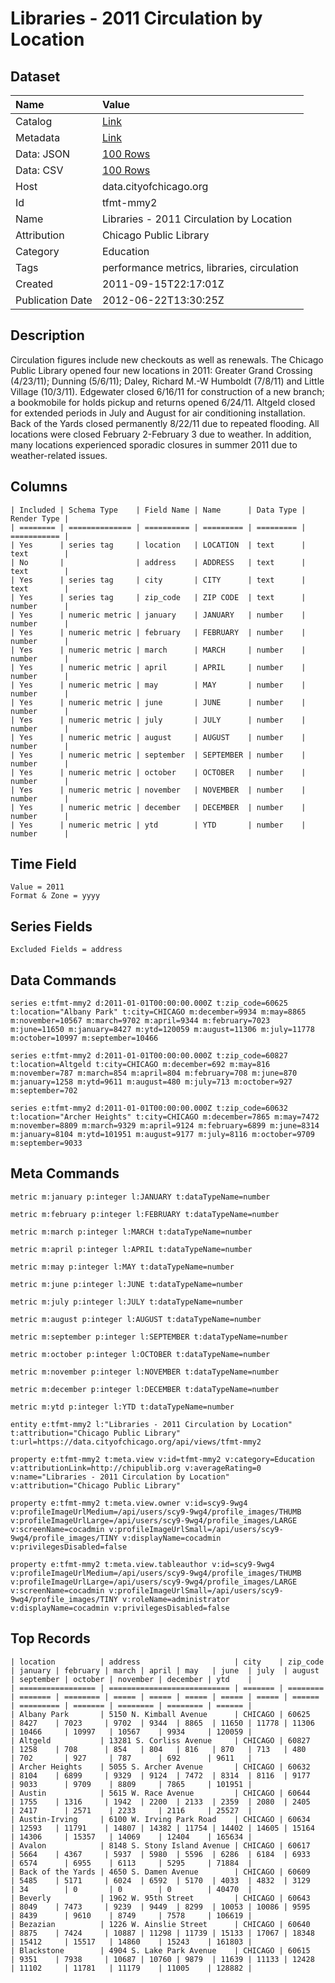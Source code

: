 # Libraries - 2011 Circulation by Location

## Dataset

| Name | Value |
| :--- | :---- |
| Catalog | [Link](https://catalog.data.gov/dataset/libraries-2011-circulation-by-location-79bde) |
| Metadata | [Link](https://data.cityofchicago.org/api/views/tfmt-mmy2) |
| Data: JSON | [100 Rows](https://data.cityofchicago.org/api/views/tfmt-mmy2/rows.json?max_rows=100) |
| Data: CSV | [100 Rows](https://data.cityofchicago.org/api/views/tfmt-mmy2/rows.csv?max_rows=100) |
| Host | data.cityofchicago.org |
| Id | tfmt-mmy2 |
| Name | Libraries - 2011 Circulation by Location |
| Attribution | Chicago Public Library |
| Category | Education |
| Tags | performance metrics, libraries, circulation |
| Created | 2011-09-15T22:17:01Z |
| Publication Date | 2012-06-22T13:30:25Z |

## Description

Circulation figures include new checkouts as well as renewals. The Chicago Public Library opened four new locations in 2011: Greater Grand Crossing (4/23/11); Dunning (5/6/11); Daley, Richard M.-W Humboldt (7/8/11) and Little Village (10/3/11). Edgewater closed 6/16/11 for construction of a new branch; a bookmobile for holds pickup and returns opened 6/24/11. Altgeld closed for extended periods in July and August for air conditioning installation. Back of the Yards closed permanently 8/22/11 due to repeated flooding. All locations were closed February 2-February 3 due to weather. In addition, many locations experienced sporadic closures in summer 2011 due to weather-related issues.

## Columns

```ls
| Included | Schema Type    | Field Name | Name      | Data Type | Render Type |
| ======== | ============== | ========== | ========= | ========= | =========== |
| Yes      | series tag     | location   | LOCATION  | text      | text        |
| No       |                | address    | ADDRESS   | text      | text        |
| Yes      | series tag     | city       | CITY      | text      | text        |
| Yes      | series tag     | zip_code   | ZIP CODE  | text      | number      |
| Yes      | numeric metric | january    | JANUARY   | number    | number      |
| Yes      | numeric metric | february   | FEBRUARY  | number    | number      |
| Yes      | numeric metric | march      | MARCH     | number    | number      |
| Yes      | numeric metric | april      | APRIL     | number    | number      |
| Yes      | numeric metric | may        | MAY       | number    | number      |
| Yes      | numeric metric | june       | JUNE      | number    | number      |
| Yes      | numeric metric | july       | JULY      | number    | number      |
| Yes      | numeric metric | august     | AUGUST    | number    | number      |
| Yes      | numeric metric | september  | SEPTEMBER | number    | number      |
| Yes      | numeric metric | october    | OCTOBER   | number    | number      |
| Yes      | numeric metric | november   | NOVEMBER  | number    | number      |
| Yes      | numeric metric | december   | DECEMBER  | number    | number      |
| Yes      | numeric metric | ytd        | YTD       | number    | number      |
```

## Time Field

```ls
Value = 2011
Format & Zone = yyyy
```

## Series Fields

```ls
Excluded Fields = address
```

## Data Commands

```ls
series e:tfmt-mmy2 d:2011-01-01T00:00:00.000Z t:zip_code=60625 t:location="Albany Park" t:city=CHICAGO m:december=9934 m:may=8865 m:november=10567 m:march=9702 m:april=9344 m:february=7023 m:june=11650 m:january=8427 m:ytd=120059 m:august=11306 m:july=11778 m:october=10997 m:september=10466

series e:tfmt-mmy2 d:2011-01-01T00:00:00.000Z t:zip_code=60827 t:location=Altgeld t:city=CHICAGO m:december=692 m:may=816 m:november=787 m:march=854 m:april=804 m:february=708 m:june=870 m:january=1258 m:ytd=9611 m:august=480 m:july=713 m:october=927 m:september=702

series e:tfmt-mmy2 d:2011-01-01T00:00:00.000Z t:zip_code=60632 t:location="Archer Heights" t:city=CHICAGO m:december=7865 m:may=7472 m:november=8809 m:march=9329 m:april=9124 m:february=6899 m:june=8314 m:january=8104 m:ytd=101951 m:august=9177 m:july=8116 m:october=9709 m:september=9033
```

## Meta Commands

```ls
metric m:january p:integer l:JANUARY t:dataTypeName=number

metric m:february p:integer l:FEBRUARY t:dataTypeName=number

metric m:march p:integer l:MARCH t:dataTypeName=number

metric m:april p:integer l:APRIL t:dataTypeName=number

metric m:may p:integer l:MAY t:dataTypeName=number

metric m:june p:integer l:JUNE t:dataTypeName=number

metric m:july p:integer l:JULY t:dataTypeName=number

metric m:august p:integer l:AUGUST t:dataTypeName=number

metric m:september p:integer l:SEPTEMBER t:dataTypeName=number

metric m:october p:integer l:OCTOBER t:dataTypeName=number

metric m:november p:integer l:NOVEMBER t:dataTypeName=number

metric m:december p:integer l:DECEMBER t:dataTypeName=number

metric m:ytd p:integer l:YTD t:dataTypeName=number

entity e:tfmt-mmy2 l:"Libraries - 2011 Circulation by Location" t:attribution="Chicago Public Library" t:url=https://data.cityofchicago.org/api/views/tfmt-mmy2

property e:tfmt-mmy2 t:meta.view v:id=tfmt-mmy2 v:category=Education v:attributionLink=http://chipublib.org v:averageRating=0 v:name="Libraries - 2011 Circulation by Location" v:attribution="Chicago Public Library"

property e:tfmt-mmy2 t:meta.view.owner v:id=scy9-9wg4 v:profileImageUrlMedium=/api/users/scy9-9wg4/profile_images/THUMB v:profileImageUrlLarge=/api/users/scy9-9wg4/profile_images/LARGE v:screenName=cocadmin v:profileImageUrlSmall=/api/users/scy9-9wg4/profile_images/TINY v:displayName=cocadmin v:privilegesDisabled=false

property e:tfmt-mmy2 t:meta.view.tableauthor v:id=scy9-9wg4 v:profileImageUrlMedium=/api/users/scy9-9wg4/profile_images/THUMB v:profileImageUrlLarge=/api/users/scy9-9wg4/profile_images/LARGE v:screenName=cocadmin v:profileImageUrlSmall=/api/users/scy9-9wg4/profile_images/TINY v:roleName=administrator v:displayName=cocadmin v:privilegesDisabled=false
```

## Top Records

```ls
| location          | address                     | city    | zip_code | january | february | march | april | may   | june  | july  | august | september | october | november | december | ytd    | 
| ================= | =========================== | ======= | ======== | ======= | ======== | ===== | ===== | ===== | ===== | ===== | ====== | ========= | ======= | ======== | ======== | ====== | 
| Albany Park       | 5150 N. Kimball Avenue      | CHICAGO | 60625    | 8427    | 7023     | 9702  | 9344  | 8865  | 11650 | 11778 | 11306  | 10466     | 10997   | 10567    | 9934     | 120059 | 
| Altgeld           | 13281 S. Corliss Avenue     | CHICAGO | 60827    | 1258    | 708      | 854   | 804   | 816   | 870   | 713   | 480    | 702       | 927     | 787      | 692      | 9611   | 
| Archer Heights    | 5055 S. Archer Avenue       | CHICAGO | 60632    | 8104    | 6899     | 9329  | 9124  | 7472  | 8314  | 8116  | 9177   | 9033      | 9709    | 8809     | 7865     | 101951 | 
| Austin            | 5615 W. Race Avenue         | CHICAGO | 60644    | 1755    | 1316     | 1942  | 2200  | 2133  | 2359  | 2080  | 2405   | 2417      | 2571    | 2233     | 2116     | 25527  | 
| Austin-Irving     | 6100 W. Irving Park Road    | CHICAGO | 60634    | 12593   | 11791    | 14807 | 14382 | 11754 | 14402 | 14605 | 15164  | 14306     | 15357   | 14069    | 12404    | 165634 | 
| Avalon            | 8148 S. Stony Island Avenue | CHICAGO | 60617    | 5664    | 4367     | 5937  | 5980  | 5596  | 6286  | 6184  | 6933   | 6574      | 6955    | 6113     | 5295     | 71884  | 
| Back of the Yards | 4650 S. Damen Avenue        | CHICAGO | 60609    | 5485    | 5171     | 6024  | 6592  | 5170  | 4033  | 4832  | 3129   | 34        | 0       | 0        | 0        | 40470  | 
| Beverly           | 1962 W. 95th Street         | CHICAGO | 60643    | 8049    | 7473     | 9239  | 9449  | 8299  | 10053 | 10086 | 9595   | 8439      | 9610    | 8749     | 7578     | 106619 | 
| Bezazian          | 1226 W. Ainslie Street      | CHICAGO | 60640    | 8875    | 7424     | 10887 | 11298 | 11739 | 15133 | 17067 | 18348  | 15412     | 15517   | 14860    | 15243    | 161803 | 
| Blackstone        | 4904 S. Lake Park Avenue    | CHICAGO | 60615    | 9351    | 7938     | 10687 | 10760 | 9879  | 11639 | 11133 | 12428  | 11102     | 11781   | 11179    | 11005    | 128882 | 
```